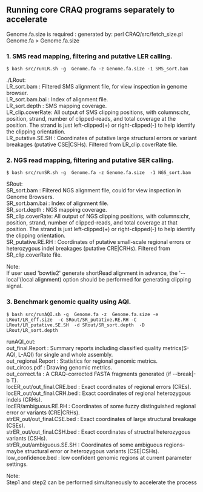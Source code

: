 ## Running core CRAQ programs separately to accelerate
Genome.fa.size is required : generated by: perl CRAQ/src/fetch_size.pl Genome.fa > Genome.fa.size  
### 1. SMS read mapping, filtering and putative LER calling.
```
$ bash src/runLR.sh -g  Genome.fa -z Genome.fa.size -1 SMS_sort.bam 
```

./LRout:  
LR_sort.bam	: Filtered SMS alignment file, for view inspection in genome browser.  
LR_sort.bam.bai	: Index of alignment file.  
LR_sort.depth	: SMS mapping coverage.  
LR_clip.coverRate: All output of SMS clipping positions, with columns:chr, position, strand, number of clipped-reads, and total coverage at the position. The strand is just left-clipped(+) or right-clipped(-) to help identify the clipping orientation.  
LR_putative.SE.SH  : Coordinates of putative large structural errors or variant breakages (putative CSE|CSHs). Filtered from LR_clip.coverRate file.  

### 2. NGS read mapping, filtering and putative SER calling.
```
$ bash src/runSR.sh -g  Genome.fa -z Genome.fa.size  -1 NGS_sort.bam
```

SRout:  
SR_sort.bam     : Filtered NGS alignment file, could for view inspection in Genome Browsers.  
SR_sort.bam.bai : Index of alignment file.  
SR_sort.depth   : NGS mapping coverage.  
SR_clip.coverRate: All output of NGS clipping positions, with columns:chr, position, strand, number of clipped-reads, and total coverage at that position. The strand is just left-clipped(+) or right-clipped(-) to help identify the clipping orientation.  
SR_putative.RE.RH	: Coordinates of putative small-scale regional errors or heterozygous indel breakages (putative CRE|CRHs). Filtered from SR_clip.coverRate file.

Note:  
If user used 'bowtie2' generate shortRead alignment in advance, the '--local'(local alignment) option should be performed for generating clipping signal.  

### 3. Benchmark genomic quality using AQI.       
```
$ bash src/runAQI.sh -g  Genome.fa -z  Genome.fa.size -e LRout/LR_eff.size  -c SRout/SR_putative.RE.RH -C LRout/LR_putative.SE.SH  -d SRout/SR_sort.depth  -D LRout/LR_sort.depth
``` 
runAQI_out:  
out_final.Report : Summary reports including classified  quality metrics(S-AQI, L-AQI) for single and whole assembly.  
out_regional.Report : Statistics for regional genomic metrics.  
out_circos.pdf : Drawing genomic metrics.  
out_correct.fa : A CRAQ-corrected FASTA fragments generated (if --break|-b T).  
locER_out/out_final.CRE.bed	: Exact coordinates of regional errors (CREs).  
locER_out/out_final.CRH.bed     : Exact coordinates of regional heterozygous indels (CRHs).  
locER/ambiguous.RE.RH : Coordinates of some fuzzy distinguished regional error or variants (CRE|CRHs).  
strER_out/out_final.CSE.bed	: Exact coordinates of large structural breakage (CSEs).  
strER_out/out_final.CSH.bed	: Exact coordinates of structral heterozygous variants (CSHs).  
strER_out/ambiguous.SE.SH : Coordinates of some ambiguous regions-maybe structural error or heterozygous variants (CSE|CSHs).  
low_confidence.bed : low confident genomic regions at current parameter settings.  

Note:       
Step1 and step2 can be performed simultaneously to accelerate the process 
